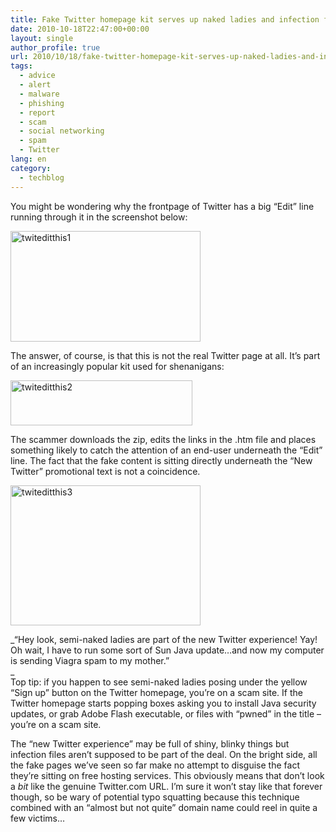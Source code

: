 ```yaml
---
title: Fake Twitter homepage kit serves up naked ladies and infection files
date: 2010-10-18T22:47:00+00:00
layout: single
author_profile: true
url: 2010/10/18/fake-twitter-homepage-kit-serves-up-naked-ladies-and-infection-files/
tags:
  - advice
  - alert
  - malware
  - phishing
  - report
  - scam
  - social networking
  - spam
  - Twitter
lang: en
category: 
  - techblog
---
```

You might be wondering why the frontpage of Twitter has a big “Edit” line running through it in the screenshot below: 

[<img title="twiteditthis1" border="0" alt="twiteditthis1" src="http://lh4.ggpht.com/_vaUVXcmC3OI/TLzHRe5eOjI/AAAAAAAACuE/McNkCb2fOFA/twiteditthis1_thumb%5B1%5D.gif?imgmax=800" width="304" height="177" />](http://lh5.ggpht.com/_vaUVXcmC3OI/TLzHOvpC0eI/AAAAAAAACuA/r3FRHHnt8CQ/s1600-h/twiteditthis1%5B3%5D.gif)

The answer, of course, is that this is not the real Twitter page at all. It’s part of an increasingly popular kit used for shenanigans:

[<img title="twiteditthis2" border="0" alt="twiteditthis2" src="http://lh3.ggpht.com/_vaUVXcmC3OI/TLzHVfPVgUI/AAAAAAAACuM/6x7gPGCKDnU/twiteditthis2_thumb%5B3%5D.gif?imgmax=800" width="291" height="72" />](http://lh4.ggpht.com/_vaUVXcmC3OI/TLzHTFrD9iI/AAAAAAAACuI/zPsX0o9t__o/s1600-h/twiteditthis2%5B5%5D.gif)

The scammer downloads the zip, edits the links in the .htm file and places something likely to catch the attention of an end-user underneath the “Edit” line. The fact that the fake content is sitting directly underneath the “New Twitter” promotional text is not a coincidence.

[<img title="twiteditthis3" border="0" alt="twiteditthis3" src="http://lh5.ggpht.com/_vaUVXcmC3OI/TLzHfv8e0MI/AAAAAAAACuU/vMl4pLnHbEQ/twiteditthis3_thumb%5B1%5D.jpg?imgmax=800" width="304" height="224" />](http://lh6.ggpht.com/_vaUVXcmC3OI/TLzHYVDw6JI/AAAAAAAACuQ/wD40s7SDJdc/s1600-h/twiteditthis3%5B3%5D.jpg)

_“Hey look, semi-naked ladies are part of the new Twitter experience! Yay! Oh wait, I have to run some sort of Sun Java update…and now my computer is sending Viagra spam to my mother.”  
_  
Top tip: if you happen to see semi-naked ladies posing under the yellow “Sign up” button on the Twitter homepage, you’re on a scam site. If the Twitter homepage starts popping boxes asking you to install Java security updates, or grab Adobe Flash executable, or files with “pwned” in the title – you’re on a scam site.

The “new Twitter experience” may be full of shiny, blinky things but infection files aren’t supposed to be part of the deal. On the bright side, all the fake pages we’ve seen so far make no attempt to disguise the fact they’re sitting on free hosting services. This obviously means that don’t look a _bit_ like the genuine Twitter.com URL. I’m sure it won’t stay like that forever though, so be wary of potential typo squatting because this technique combined with an “almost but not quite” domain name could reel in quite a few victims…